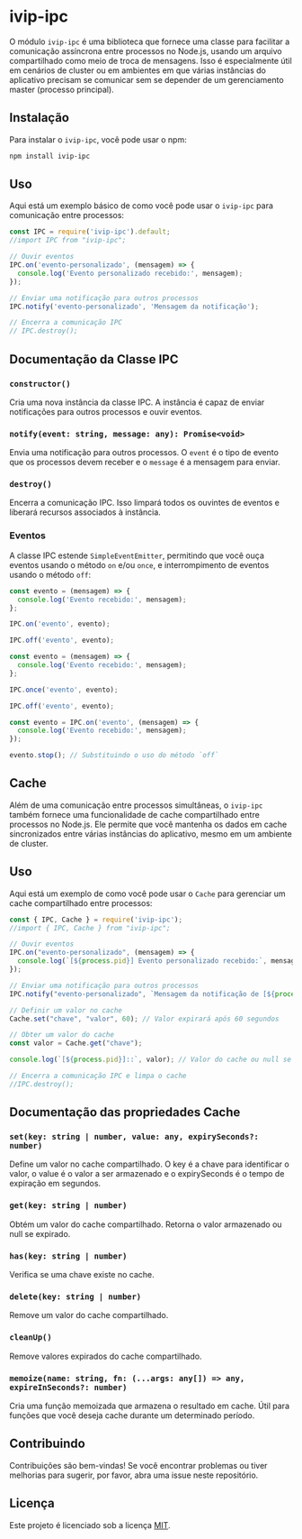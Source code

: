 # ivip-ipc

O módulo `ivip-ipc` é uma biblioteca que fornece uma classe para facilitar a comunicação assíncrona entre processos no Node.js, usando um arquivo compartilhado como meio de troca de mensagens. Isso é especialmente útil em cenários de cluster ou em ambientes em que várias instâncias do aplicativo precisam se comunicar sem se depender de um gerenciamento master (processo principal).

## Instalação

Para instalar o `ivip-ipc`, você pode usar o npm:

```bash
npm install ivip-ipc
```

## Uso

Aqui está um exemplo básico de como você pode usar o `ivip-ipc` para comunicação entre processos:

```javascript
const IPC = require('ivip-ipc').default;
//import IPC from "ivip-ipc";

// Ouvir eventos
IPC.on('evento-personalizado', (mensagem) => {
  console.log('Evento personalizado recebido:', mensagem);
});

// Enviar uma notificação para outros processos
IPC.notify('evento-personalizado', 'Mensagem da notificação');

// Encerra a comunicação IPC
// IPC.destroy();
```

## Documentação da Classe IPC

### `constructor()`

Cria uma nova instância da classe IPC. A instância é capaz de enviar notificações para outros processos e ouvir eventos.

### `notify(event: string, message: any): Promise<void>`

Envia uma notificação para outros processos. O `event` é o tipo de evento que os processos devem receber e o `message` é a mensagem para enviar.

### `destroy()`

Encerra a comunicação IPC. Isso limpará todos os ouvintes de eventos e liberará recursos associados à instância.


### Eventos

A classe IPC estende `SimpleEventEmitter`, permitindo que você ouça eventos usando o método `on` e/ou `once`, e interrompimento de eventos usando o método `off`:

```javascript
const evento = (mensagem) => {
  console.log('Evento recebido:', mensagem);
};

IPC.on('evento', evento);

IPC.off('evento', evento);
```

```javascript
const evento = (mensagem) => {
  console.log('Evento recebido:', mensagem);
};

IPC.once('evento', evento);

IPC.off('evento', evento);
```

```javascript
const evento = IPC.on('evento', (mensagem) => {
  console.log('Evento recebido:', mensagem);
});

evento.stop(); // Substituindo o uso do método `off`
```

## Cache

Além de uma comunicação entre processos simultâneas, o `ivip-ipc` também fornece uma funcionalidade de cache compartilhado entre processos no Node.js. Ele permite que você mantenha os dados em cache sincronizados entre várias instâncias do aplicativo, mesmo em um ambiente de cluster.

## Uso

Aqui está um exemplo de como você pode usar o `Cache` para gerenciar um cache compartilhado entre processos:

```javascript
const { IPC, Cache } = require('ivip-ipc');
//import { IPC, Cache } from "ivip-ipc";

// Ouvir eventos
IPC.on("evento-personalizado", (mensagem) => {
  console.log(`[${process.pid}] Evento personalizado recebido:`, mensagem);
});

// Enviar uma notificação para outros processos
IPC.notify("evento-personalizado", `Mensagem da notificação de [${process.pid}]`);

// Definir um valor no cache
Cache.set("chave", "valor", 60); // Valor expirará após 60 segundos

// Obter um valor do cache
const valor = Cache.get("chave");

console.log(`[${process.pid}]::`, valor); // Valor do cache ou null se expirado

// Encerra a comunicação IPC e limpa o cache
//IPC.destroy();
```

## Documentação das propriedades Cache

### `set(key: string | number, value: any, expirySeconds?: number)`
Define um valor no cache compartilhado. O key é a chave para identificar o valor, o value é o valor a ser armazenado e o expirySeconds é o tempo de expiração em segundos.

### `get(key: string | number)`
Obtém um valor do cache compartilhado. Retorna o valor armazenado ou null se expirado.

### `has(key: string | number)`
Verifica se uma chave existe no cache.

### `delete(key: string | number)`
Remove um valor do cache compartilhado.

### `cleanUp()`
Remove valores expirados do cache compartilhado.

### `memoize(name: string, fn: (...args: any[]) => any, expireInSeconds?: number)`
Cria uma função memoizada que armazena o resultado em cache. Útil para funções que você deseja cache durante um determinado período.

## Contribuindo

Contribuições são bem-vindas! Se você encontrar problemas ou tiver melhorias para sugerir, por favor, abra uma issue neste repositório.

## Licença

Este projeto é licenciado sob a licença [MIT](LICENSE).